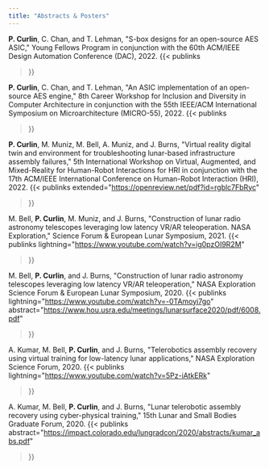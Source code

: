 ```yaml
---
title: "Abstracts & Posters"
---
```


<!-- Full list of abstracts and posters -->

**P. Curlin**, C. Chan, and T. Lehman, "S-box designs for an open-source AES ASIC," Young Fellows Program in conjunction with the 60th ACM/IEEE Design Automation Conference (DAC), 2022.
{{< publinks
>}}

**P. Curlin**, C. Chan, and T. Lehman, "An ASIC implementation of an open-source AES engine," 8th Career Workshop for Inclusion and Diversity in Computer Architecture in conjunction with the 55th IEEE/ACM International Symposium on Microarchitecture (MICRO-55), 2022.
{{< publinks
>}}

**P. Curlin**, M. Muniz, M. Bell, A. Muniz, and J. Burns, "Virtual reality digital twin and environment for troubleshooting lunar-based infrastructure assembly failures," 5th International Workshop on Virtual, Augmented, and Mixed-Reality for Human-Robot Interactions for HRI in conjunction with the 17th ACM/IEEE International Conference on Human-Robot Interaction (HRI), 2022.
{{< publinks
    extended="https://openreview.net/pdf?id=rgblc7FbRyc"
>}}

M. Bell, **P. Curlin**, M. Muniz, and J. Burns, "Construction of lunar radio astronomy telescopes leveraging low latency VR/AR teleoperation. NASA Exploration," Science Forum & European Lunar Symposium, 2021.
{{< publinks
    lightning="https://www.youtube.com/watch?v=ig0pzOI9R2M"
>}}

M. Bell, **P. Curlin**, and J. Burns, "Construction of lunar radio astronomy telescopes leveraging low latency VR/AR teleoperation," NASA Exploration Science Forum & European Lunar Symposium, 2020.
{{< publinks
    lightning="https://www.youtube.com/watch?v=-0TAmoyi7go"
    abstract="https://www.hou.usra.edu/meetings/lunarsurface2020/pdf/6008.pdf"
>}}

A. Kumar, M. Bell, **P. Curlin**, and J. Burns, "Telerobotics assembly recovery using virtual training for low-latency lunar applications," NASA Exploration Science Forum, 2020.
{{< publinks
    lightning="https://www.youtube.com/watch?v=5Pz-iAtkERk"
>}}

A. Kumar, M. Bell, **P. Curlin**, and J. Burns, "Lunar telerobotic assembly recovery using cyber-physical training," 15th Lunar and Small Bodies Graduate Forum, 2020.
{{< publinks
    abstract="https://impact.colorado.edu/lungradcon/2020/abstracts/kumar_abs.pdf"
>}}